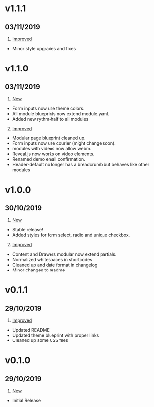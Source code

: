 # v1.1.1
##  03/11/2019
1. [Improved](#improved)
* Minor style upgrades and fixes

# v1.1.0
##  03/11/2019
1. [New](#New)
* Form inputs now use theme colors.
* All module blueprints now extend module.yaml.
* Added new rythm-half to all modules
2. [Improved](#improved)
* Modular page blueprint cleaned up.
* Form inputs now use courier (might change soon).
* modules with videos now allow webm.
* Reveal.js now works on video elements.
* Renamed demo email confirmation.
* Header-default no longer has a breadcrumb but behaves like other modules

# v1.0.0
##  30/10/2019

1. [New](#new)
* Stable release!
* Added styles for form select, radio and unique checkbox.
2. [Improved](#improved)
* Content and Drawers modular now extend partials.
* Normalized whitespaces in shortcodes
* Cleaned up and date format in changelog
* Minor changes to readme

# v0.1.1
##  29/10/2019

1. [Improved](#improved)
* Updated README
* Updated theme blueprint with proper links
* Cleaned up some CSS files

# v0.1.0
##  29/10/2019

1. [New](#new)
* Initial Release
